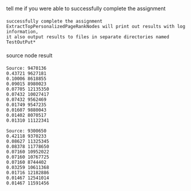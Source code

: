 ####
tell me if you were able to successfully complete the assignment
####
```
successfully complete the assignment
ExtractTopPersonalizedPageRankNodes will print out results with log information,
it also output results to files in separate directories named TestOutPut*
```

####
source node result
####
```
Source: 9470136
0.43721 9627181
0.10006 8618855
0.09015 8980023
0.07705 12135350
0.07432 10027417
0.07432 9562469
0.01749 9547235
0.01607 9880043
0.01402 8070517
0.01310 11122341

Source: 9300650
0.42118 9370233
0.08627 11325345
0.08378 11778650
0.07160 10952022
0.07160 10767725
0.07160 8744402
0.03259 10611368
0.01716 12182886
0.01467 12541014
0.01467 11591456
```
